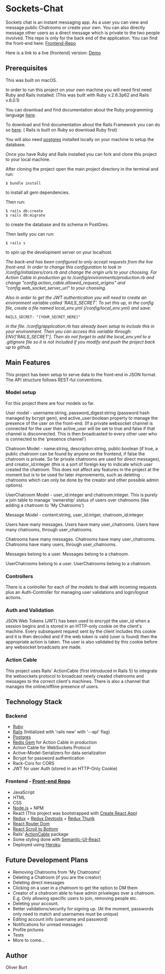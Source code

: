 # Sockets-Chat

Sockets chat is an instant messaging app. As a user you can view and message public Chatrooms or create your own. You can also directly message other users as a direct message which is private to the two people involved. This repo is only for the back end of the application. You can find the front-end here: [Frontend-Repo](https://github.com/oliburt/sockets-messenger-frontend)

Here is a link to a live (frontend) version: [Demo](https://s-chat-app-frontend.herokuapp.com/)

## Prerequisites

This was built on macOS.

In order to run this project on your own machine you will need first need Ruby and Rails installed. (This was built with Ruby v.2.6.3p62 and Rails v.6.0.1)

You can download and find documentation about the Ruby programming language [here](https://www.ruby-lang.org/en/documentation/). 

To download and find documentation about the Rails Framework you can do so [here](https://rubyonrails.org/). ( Rails is built on Ruby so download Ruby first)

You will also need [postgres](https://www.postgresql.org/) installed locally on your machine to setup the database.

Once you have Ruby and Rails installed you can fork and clone this project to your local machine.

After cloning the project open the main project directory in the terminal and run:
```
$ bundle install
```
to install all gem dependencies.

Then run:
```
$ rails db:create
$ rails db:migrate
```
to create the database and its schema in PostGres.

Then lastly you can run: 
```
$ rails s
```
to spin up the development server on your localhost.

*The back-end has been configured to only accept requests from the live front-end. In order to change this configuration to look in /config/initializers/cors.rb and change the origin urls to your choosing.
For Action Cable in production go to /config/environments/production.rb and change "config.action_cable.allowed_request_origins" and "config.web_socket_server_url" to your choosing.*

*Also in order to get the JWT authentication you will need to create an environment variable called 'RAILS_SECRET'. To set this up, in the config file, create a file named local_env.yml (/config/local_env.yml) and save:*
```
RAILS_SECRET: "[YOUR_SECRET_HERE]"
```
*in the file. /config/application.rb has already been setup to include this in your environment. Then you can access this variable through: ENV['RAILS_SECRET'].
Then do not forget to add the local_env.yml to a .gitignore file so it is not included if you modify and push the project back up to github.*

## Main Features

This project has been setup to serve data to the front-end in JSON format. The API structure follows REST-ful conventions.

### Model setup

For this project there are four models so far.

User model - username:string, password_digest:string (password hash managed by bcrypt gem), and active_user:boolean property to manage the presence of the user on the front-end. (If a private websocket channel is connected for the user then active_user will be set to true and false if that channel is disconnected. This is then broadcasted to every other user who is connected to the 'presence channel')

Chatroom Model - name:string, description:string, public:boolean (if true, a public chatroom can be found by anyone on the frontend, if false the chatroom is private. So far private chatrooms are used for direct messages), and creator_id:integer (this is a sort of foreign key to indicate which user created the chatroom. This does not affect any features in the project at the moment but is to be used for later improvements, such as deleting chatrooms which can only be done by the creator and other possible admin options).

UserChatroom Model - user_id:integer and chatroom:integer. This is purely a join table to manage 'ownership' status of users over chatrooms (like adding a chatroom to 'My Chatrooms')


Message Model - content:string, user_id:intger, chatroom_id:integer.

Users have many messages.
Users have many user_chatrooms.
Users have many chatrooms, through user_chatrooms.

Chatrooms have many messages.
Chatrooms have many user_chatrooms.
Chatrooms have many users, through user_chatrooms.

Messages belong to a user.
Messages belong to a chatroom.

UserChatrooms belong to a user.
UserChatrooms belong to a chatroom.

### Controllers

There is a controller for each of the models to deal with incoming requests plus an Auth-Controller for managing user validations and login/logout actions.

### Auth and Validation

JSON Web Tokens (JWT) has been used to encrypt the user_id when a session begins and is stored in an HTTP-only cookie on the client's machine. Every subsequent request sent by the client includes this cookie and it is then decoded and if the web token is valid (user is found) then the appropriate action is taken. The user is also validated by this cookie before any websocket broadcasts are made.

### Action Cable

This project uses Rails' ActionCable (first introduced in Rails 5) to integrate the websockets protocol to broadcast newly created chatrooms and messages to the correct client's machines. There is also a channel that manages the online/offline presence of users.


## Technology Stack

### Backend

- [Ruby](https://www.ruby-lang.org/en/documentation/)
- [Rails](https://rubyonrails.org/) (Initialized with 'rails new' with '--api' flag)
- [Postgres](https://www.postgresql.org/)
- [Redis Gem](https://github.com/redis/redis-rb) for Action Cable in production
- Action Cable for WebSockets Protocol
- Active-Model-Serializers for data serialization
- Bcrypt for password authentication
- Rack-Cors for CORS
- JWT for user Auth (stored in an HTTP-Only Cookie)

### Frontend - [Front-end Repo](https://github.com/oliburt/sockets-messenger-frontend)

- JavaScript
- HTML
- CSS
- [Node.js]((https://nodejs.org/en/)) + NPM
- React (This project was bootstrapped with [Create React App](https://github.com/facebook/create-react-app))
- [Redux](https://redux.js.org/) + [Redux Devtools](https://chrome.google.com/webstore/detail/redux-devtools/lmhkpmbekcpmknklioeibfkpmmfibljd?hl=en) + [Redux Thunk](https://github.com/reduxjs/redux-thunk)
- [React Router Dom](https://reacttraining.com/react-router/web/guides/quick-start)
- [React Scroll to Bottom](https://github.com/compulim/react-scroll-to-bottom)
- Rails' [ActionCable](https://www.npmjs.com/package/actioncable) package
- Some styling done with [Semantic-UI-React](https://react.semantic-ui.com/)
- Deployed using [Heroku](https://www.heroku.com/platform)

## Future Development Plans

- Removing Chatrooms from 'My Chatrooms'
- Deleting a Chatroom (if you are the creator)
- Deleting direct messages
- Clicking on a user in a chatroom to get the option to DM them
- Creator of a chatroom able to have admin priveleges over a chatroom. E.g. Only allowing specific users to join, removing people etc.
- Deleting your account.
- Better validations/security for signing up. (At the moment, passwords only need to match and usernames must be unique)
- Editing account info (username and password)
- Notifications for unread messages
- Profile pictures
- Tests
- More to come...

## Author

Oliver Burt